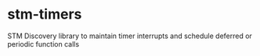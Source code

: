 stm-timers
==========

STM Discovery library to maintain timer interrupts and schedule deferred or periodic function calls